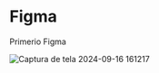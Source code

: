 # Figma
Primerio Figma






![Captura de tela 2024-09-16 161217](https://github.com/user-attachments/assets/d8c79d93-7c7b-4024-a181-947db196e4c6)

